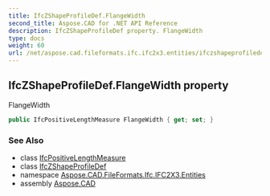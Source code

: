 ```yaml
---
title: IfcZShapeProfileDef.FlangeWidth
second_title: Aspose.CAD for .NET API Reference
description: IfcZShapeProfileDef property. FlangeWidth
type: docs
weight: 60
url: /net/aspose.cad.fileformats.ifc.ifc2x3.entities/ifczshapeprofiledef/flangewidth/
---
```

## IfcZShapeProfileDef.FlangeWidth property

FlangeWidth

```csharp
public IfcPositiveLengthMeasure FlangeWidth { get; set; }
```

### See Also

* class [IfcPositiveLengthMeasure](../../../aspose.cad.fileformats.ifc.ifc2x3.types/ifcpositivelengthmeasure/)
* class [IfcZShapeProfileDef](../)
* namespace [Aspose.CAD.FileFormats.Ifc.IFC2X3.Entities](../../ifczshapeprofiledef/)
* assembly [Aspose.CAD](../../../)


